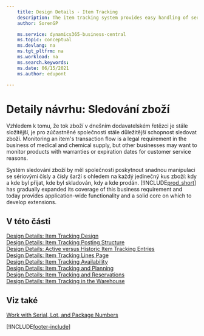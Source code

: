```yaml
---
    title: Design Details - Item Tracking
    description: The item tracking system provides easy handling of serial and lot numbers, which may be needed for meeting legal requirements or assist with warranty handling.
    author: SorenGP

    ms.service: dynamics365-business-central
    ms.topic: conceptual
    ms.devlang: na
    ms.tgt_pltfrm: na
    ms.workload: na
    ms.search.keywords:
    ms.date: 06/15/2021
    ms.author: edupont

---
```

# Detaily návrhu: Sledování zboží
Vzhledem k tomu, že tok zboží v dnešním dodavatelském řetězci je stále složitější, je pro zúčastněné společnosti stále důležitější schopnost sledovat zboží. Monitoring an item's transaction flow is a legal requirement in the business of medical and chemical supply, but other businesses may want to monitor products with warranties or expiration dates for customer service reasons.

Systém sledování zboží by měl společnosti poskytnout snadnou manipulaci se sériovými čísly a čísly šarží s ohledem na každý jedinečný kus zboží: kdy a kde byl přijat, kde byl skladován, kdy a kde prodán. [!INCLUDE[prod_short](includes/prod_short.md)] has gradually expanded its coverage of this business requirement and today provides application-wide functionality and a solid core on which to develop extensions.

## V této části
[Design Details: Item Tracking Design](design-details-item-tracking-design.md)  
[Design Details: Item Tracking Posting Structure](design-details-item-tracking-posting-structure.md)  
[Design Details: Active versus Historic Item Tracking Entries](design-details-active-versus-historic-item-tracking-entries.md)  
[Design Details: Item Tracking Lines Page](design-details-item-tracking-lines-window.md)  
[Design Details: Item Tracking Availability](design-details-item-tracking-availability.md)  
[Design Details: Item Tracking and Planning](design-details-item-tracking-and-planning.md)  
[Design Details: Item Tracking and Reservations](design-details-item-tracking-and-reservations.md)  
[Design Details: Item Tracking in the Warehouse](design-details-item-tracking-in-the-warehouse.md)

## Viz také

[Work with Serial, Lot, and Package Numbers](inventory-how-work-item-tracking.md)

[!INCLUDE[footer-include](includes/footer-banner.md)]